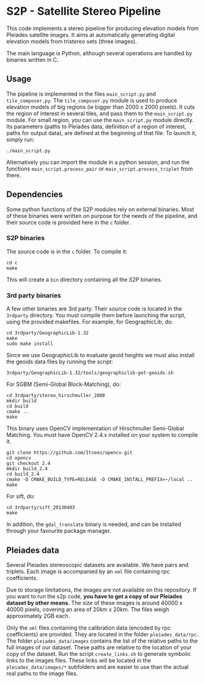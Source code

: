 # S2P - Satellite Stereo Pipeline

This code implements a stereo pipeline for producing elevation models from
Pleiades satellite images. It aims at automatically generating digital
elevation models from tristereo sets (three images).

The main language is Python, although several operations are handled by
binaries written in C.

## Usage

The pipeline is implemented in the files `main_script.py` and
`tile_composer.py`. The `tile_composer.py` module is used to produce elevation
models of big regions (ie bigger than 2000 x 2000 pixels). It cuts the region
of interest in several tiles, and pass them to the `main_script.py` module. For
small region, you can use the `main_script.py` module directly. Its parameters
(paths to Pleiades data, definition of a region of interest, paths for output
data), are defined at the beginning of that file. To launch it, simply run:

    ./main_script.py

Alternatively you can import the module in a python session, and run the
functions `main_script.process_pair` or `main_script.process_triplet` from
there.

## Dependencies

Some python functions of the S2P modules rely on external binaries. Most of
these binaries were written on purpose for the needs of the pipeline, and their
source code is provided here in the `c` folder.

### S2P binaries

The source code is in the `c` folder. To compile it:

    cd c
    make

This will create a `bin` directory containing all the S2P binaries.

### 3rd party binaries

A few other binaries are 3rd party. Their source code is located in the
`3rdparty` directory. You must compile them before launching the script, using
the provided makefiles. For example, for GeographicLib, do:

    cd 3rdparty/GeographicLib-1.32
    make
    sudo make install

Since we use GeographicLib to evaluate geoid heights we must also install the
geoids data files by running the script:

    3rdparty/GeographicLib-1.32/tools/geographiclib-get-geoids.sh



For SGBM (Semi-Global Block-Matching), do:

    cd 3rdparty/stereo_hirschmuller_2008
    mkdir build
    cd build
    cmake ..
    make

This binary uses OpenCV implementation of Hirschmuller Semi-Global Matching.
You must have OpenCV 2.4.x installed on your system to compile it.

    git clone https://github.com/Itseez/opencv.git
    cd opencv
    git checkout 2.4
    mkdir build_2.4
    cd build_2.4
    cmake -D CMAKE_BUILD_TYPE=RELEASE -D CMAKE_INSTALL_PREFIX=~/local ..
    make

For sift, do:

    cd 3rdparty/sift_20130403
    make

In addition, the `gdal_translate` binary is needed, and can be installed
through your favourite package manager.


## Pleiades data

Several Pleiades stereoscopic datasets are available. We have pairs and
triplets. Each image is accompanied by an `xml` file containing rpc
coefficients.

Due to storage limitations, the images are not available on this repository.
If you want to run the s2p code, **you have to get a copy of our Pleiades
dataset by other means.** The size of these images is around 40000 x 40000
pixels, covering an area of 20km x 20km. The files weigh approximately 2GB
each.

Only the `xml` files containing the calibration data (encoded by rpc
coefficients) are provided. They are located in the folder `pleiades_data/rpc`.
The folder `pleiades_data/images` contains the list of the relative paths to
the full images of our dataset. These paths are relative to the location of
your copy of the dataset. Run the script `create_links.sh` to generate symbolic
links to the images files. These links will be located in the
`pleiades_data/images/*` subfolders and are easier to use than the actual real
paths to the image files.
